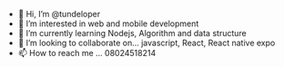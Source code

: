 - 👋 Hi, I’m @tundeloper
- 👀 I’m interested in web and mobile development 
- 🌱 I’m currently learning Nodejs, Algorithm and data structure
- 💞️ I’m looking to collaborate on... javascript, React, React native expo
- 📫 How to reach me ... 08024518214

<!---
tundeloper/tundeloper is a ✨ special ✨ repository because its `README.md` (this file) appears on your GitHub profile.
You can click the Preview link to take a look at your changes.
--->
